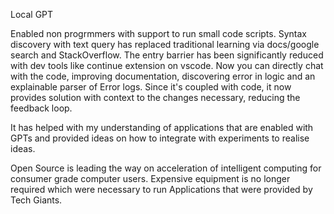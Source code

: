 Local GPT

Enabled non progrmmers with support to run small code scripts. Syntax discovery with text query has replaced traditional learning via docs/google search and StackOverflow.
The entry barrier has been significantly reduced with dev tools like continue extension on vscode. Now you can directly chat with the code,  improving documentation,  discovering error in logic and an explainable parser of Error logs. 
Since it's coupled with code, it now provides solution with context to the changes necessary,  reducing the feedback loop.

It has helped with my understanding of applications that are enabled with GPTs and provided ideas on how to integrate with experiments to realise ideas.  

Open Source is leading the way on acceleration of intelligent computing for consumer grade computer users.  Expensive equipment is no longer required which were necessary to run Applications that were provided by Tech Giants. 
